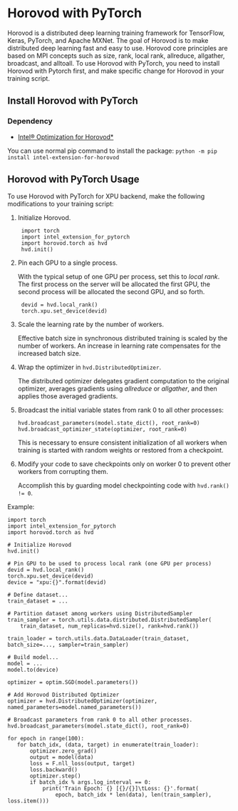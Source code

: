 # Horovod with PyTorch

Horovod is a distributed deep learning training framework for TensorFlow, Keras, PyTorch, and Apache MXNet. The goal of Horovod is to make distributed deep learning fast and easy to use. Horovod core principles are based on MPI concepts such as size, rank, local rank, allreduce, allgather, broadcast, and alltoall. To use Horovod with PyTorch, you need to install Horovod with Pytorch first, and make specific change for Horovod in your training script.

## Install Horovod with PyTorch
### Dependency
- [Intel® Optimization for Horovod*](https://pypi.org/project/intel-extension-for-horovod)

You can use normal pip command to install the package:
```python -m pip install intel-extension-for-horovod```

## Horovod with PyTorch Usage
To use Horovod with PyTorch for XPU backend, make the following modifications to your training script:

1. Initialize Horovod.


        import torch
        import intel_extension_for_pytorch 
        import horovod.torch as hvd
        hvd.init()

2. Pin each GPU to a single process.

   With the typical setup of one GPU per process, set this to *local rank*. The first process on
   the server will be allocated the first GPU, the second process will be allocated the second GPU, and so forth.


        devid = hvd.local_rank()
        torch.xpu.set_device(devid)

3. Scale the learning rate by the number of workers.

   Effective batch size in synchronous distributed training is scaled by the number of workers.
   An increase in learning rate compensates for the increased batch size.

4. Wrap the optimizer in ``hvd.DistributedOptimizer``.

   The distributed optimizer delegates gradient computation to the original optimizer, averages gradients using *allreduce* or *allgather*, and then applies those averaged gradients.

5. Broadcast the initial variable states from rank 0 to all other processes:


       hvd.broadcast_parameters(model.state_dict(), root_rank=0)
       hvd.broadcast_optimizer_state(optimizer, root_rank=0)

   This is necessary to ensure consistent initialization of all workers when training is started with random weights or restored from a checkpoint.

6. Modify your code to save checkpoints only on worker 0 to prevent other workers from corrupting them.

   Accomplish this by guarding model checkpointing code with ``hvd.rank() != 0``.


Example:


    import torch
    import intel_extension_for_pytorch
    import horovod.torch as hvd

    # Initialize Horovod
    hvd.init()

    # Pin GPU to be used to process local rank (one GPU per process)
    devid = hvd.local_rank()
    torch.xpu.set_device(devid)
    device = "xpu:{}".format(devid)

    # Define dataset...
    train_dataset = ...

    # Partition dataset among workers using DistributedSampler
    train_sampler = torch.utils.data.distributed.DistributedSampler(
        train_dataset, num_replicas=hvd.size(), rank=hvd.rank())

    train_loader = torch.utils.data.DataLoader(train_dataset, batch_size=..., sampler=train_sampler)

    # Build model...
    model = ...
    model.to(device)

    optimizer = optim.SGD(model.parameters())

    # Add Horovod Distributed Optimizer
    optimizer = hvd.DistributedOptimizer(optimizer, named_parameters=model.named_parameters())

    # Broadcast parameters from rank 0 to all other processes.
    hvd.broadcast_parameters(model.state_dict(), root_rank=0)

    for epoch in range(100):
       for batch_idx, (data, target) in enumerate(train_loader):
           optimizer.zero_grad()
           output = model(data)
           loss = F.nll_loss(output, target)
           loss.backward()
           optimizer.step()
           if batch_idx % args.log_interval == 0:
               print('Train Epoch: {} [{}/{}]\tLoss: {}'.format(
                   epoch, batch_idx * len(data), len(train_sampler), loss.item()))

